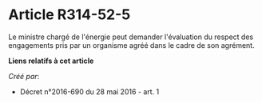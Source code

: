 # Article R314-52-5

Le ministre chargé de l'énergie peut demander l'évaluation du respect des engagements pris par un organisme agréé dans le
cadre de son agrément.

**Liens relatifs à cet article**

_Créé par_:

  - Décret n°2016-690 du 28 mai 2016 - art. 1
